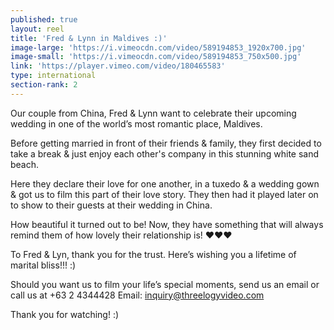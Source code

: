 ```yaml
---
published: true
layout: reel
title: 'Fred & Lynn in Maldives :)'
image-large: 'https://i.vimeocdn.com/video/589194853_1920x700.jpg'
image-small: 'https://i.vimeocdn.com/video/589194853_750x500.jpg'
link: 'https://player.vimeo.com/video/180465583'
type: international
section-rank: 2
---
```

Our couple from China, Fred & Lynn want to celebrate their upcoming wedding in one of the world’s most romantic place, Maldives.

Before getting married in front of their friends & family, they first decided to take a break & just enjoy each other's company in this stunning white sand beach.

Here they declare their love for one another, in a tuxedo & a wedding gown & got us to film this part of their love story. They then had it played later on to show to their guests at their wedding in China.

How beautiful it turned out to be! Now, they have something that will always remind them of how lovely their relationship is! ♥♥♥

To Fred & Lyn, thank you for the trust. Here’s wishing you a lifetime of marital bliss!!! :)

Should you want us to film your life’s special moments, send us an email or call us at +63 2 4344428 Email: inquiry@threelogyvideo.com

Thank you for watching! :) 

